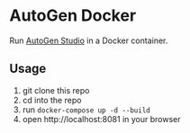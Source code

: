# AutoGen Docker

Run [AutoGen Studio](https://github.com/microsoft/autogen/tree/main/python/packages/autogen-studio) in a Docker container.

## Usage

1) git clone this repo
2) cd into the repo
3) run `docker-compose up -d --build`
4) open http://localhost:8081 in your browser

